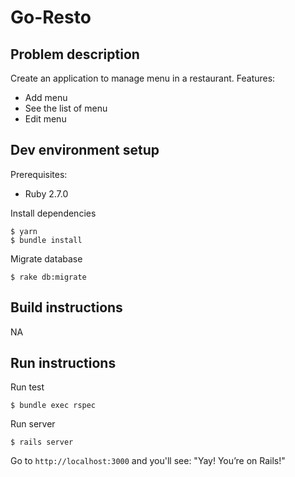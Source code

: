 # Go-Resto

## Problem description

Create an application to manage menu in a restaurant. Features:
- Add menu
- See the list of menu
- Edit menu

## Dev environment setup

Prerequisites:
- Ruby 2.7.0

Install dependencies
```shell
$ yarn
$ bundle install
```

Migrate database
```shell
$ rake db:migrate
```

## Build instructions

NA

## Run instructions

Run test
```shell
$ bundle exec rspec
```

Run server
```shell
$ rails server
```
Go to `http://localhost:3000` and you'll see: "Yay! You’re on Rails!"

